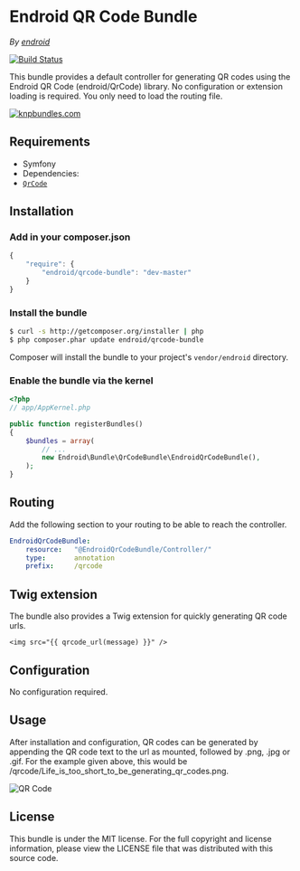 Endroid QR Code Bundle
======================

*By [endroid](http://endroid.nl/)*

[![Build Status](https://secure.travis-ci.org/endroid/EndroidQrCodeBundle.png)](http://travis-ci.org/endroid/EndroidQrCodeBundle)

This bundle provides a default controller for generating QR codes using the Endroid QR Code (endroid/QrCode) library. No
configuration or extension loading is required. You only need to load the routing file.

[![knpbundles.com](http://knpbundles.com/endroid/EndroidQrCodeBundle/badge-short)](http://knpbundles.com/endroid/EndroidQrCodeBundle)

## Requirements

* Symfony
* Dependencies:
 * [`QrCode`](https://github.com/endroid/QrCode)

## Installation

### Add in your composer.json

``` js
{
    "require": {
        "endroid/qrcode-bundle": "dev-master"
    }
}
```

### Install the bundle

``` bash
$ curl -s http://getcomposer.org/installer | php
$ php composer.phar update endroid/qrcode-bundle
```

Composer will install the bundle to your project's `vendor/endroid` directory.

### Enable the bundle via the kernel

``` php
<?php
// app/AppKernel.php

public function registerBundles()
{
    $bundles = array(
        // ...
        new Endroid\Bundle\QrCodeBundle\EndroidQrCodeBundle(),
    );
}
```

## Routing

Add the following section to your routing to be able to reach the controller.

``` yml
EndroidQrCodeBundle:
    resource:   "@EndroidQrCodeBundle/Controller/"
    type:       annotation
    prefix:     /qrcode
```

## Twig extension

The bundle also provides a Twig extension for quickly generating QR code urls.

``` twig
<img src="{{ qrcode_url(message) }}" />
```

## Configuration

No configuration required.

## Usage

After installation and configuration, QR codes can be generated by appending the QR code text to the url as mounted,
followed by .png, .jpg or .gif. For the example given above, this would be /qrcode/Life_is_too_short_to_be_generating_qr_codes.png.

![QR Code](http://endroid.nl/qrcode/Life_is_too_short_to_be_generating_QR_codes.png)

## License

This bundle is under the MIT license. For the full copyright and license information, please view the LICENSE file that
was distributed with this source code.
